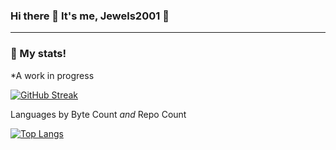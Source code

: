 ### Hi there 👋 It's me, Jewels2001 💠

---

### 🌟 My stats!
*A work in progress

[![GitHub Streak](http://github-readme-streak-stats.herokuapp.com?user=Jewels2001&theme=dark&background=005A99)](https://git.io/streak-stats)

Languages by Byte Count *and* Repo Count

[![Top Langs](https://github-readme-stats.vercel.app/api/top-langs/?username=Jewels2001&size_weight=0.5&count_weight=0.5&layout=compact&theme=vision-friendly-dark)](https://github.com/anuraghazra/github-readme-stats)

<!-- Languages by Byte Count (excluding Jupyter Notebooks)

[![Top Langs](https://github-readme-stats.vercel.app/api/top-langs/?username=Jewels2001&hide=Jupyter+Notebook&layout=compact&theme=vision-friendly-dark)](https://github.com/anuraghazra/github-readme-stats)

Languages by Repo Count 

[![Top Langs](https://github-readme-stats.vercel.app/api/top-langs/?username=Jewels2001&size_weight=0&count_weight=1&hide=Go&langs_count=20&layout=donut&theme=vision-friendly-dark)](https://github.com/anuraghazra/github-readme-stats) -->


<!--
**Jewels2001/jewels2001** is a ✨ _special_ ✨ repository because its `README.md` (this file) appears on your GitHub profile.

Here are some ideas to get you started:

- 🔭 I’m currently working on ...
- 🌱 I’m currently learning ...
- 👯 I’m looking to collaborate on ...
- 🤔 I’m looking for help with ...
- 💬 Ask me about ...
- 📫 How to reach me: ...
- 😄 Pronouns: ...
- ⚡ Fun fact: ...
-->
